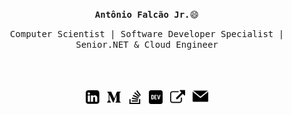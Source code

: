 <p align='center'><samp><strong>Antônio Falcão Jr.</strong>😄</samp></p> 
<p align='center'> <samp>Computer Scientist | Software Developer Specialist | Senior.NET & Cloud Engineer</samp></p>
<br><br>
<p align='center'>
<a href="https://br.linkedin.com/"><img height="22" src="img/linkedin.png"></a>&nbsp;&nbsp;
<a href="https://medium.com/@antoniofalcaojr"><img height="22" src="img/medio.png" alt=""></a>&nbsp;&nbsp;
<a href="https://stackoverflow.com/users/13142131/antonio-falc%c3%a3o-jr"><img height="22" src="img/estouro-de-pilha.png"></a>&nbsp;&nbsp;
<a href="https://dev.to/antoniofalcao"><img height="22" src="img/dev.png" alt=""></a>&nbsp;&nbsp;
<a href="https://antoniofalcao.github.io/"><img height="24" src="img/external.png" alt=""></a>&nbsp;&nbsp;
<a href="mailto:arfj@edu.univali.br"><img height="25" src="img/enviar.png" alt=""></a>
</p>

